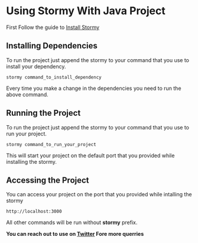 # Using Stormy With Java Project

First Follow the guide to [Install Stormy](./installation.md)

## Installing Dependencies

To run the project just append the stormy to your command that you use to install your dependency.

```
stormy command_to_install_dependency
```

Every time you make a change in the dependencies you need to run the above command.

## Running the Project

To run the project just append the stormy to your command that you use to run your project.

```
stormy command_to_run_your_project
```

This will start your project on the default port that you provided while installing the stormy.

## Accessing the Project

You can access your project on the port that you provided while intalling the stormy
```
http://localhost:3000
```

All other commands will be run without **stormy** prefix.

**You can reach out to use on [Twitter](https://twitter.com/AppStormy) Fore more querries**

